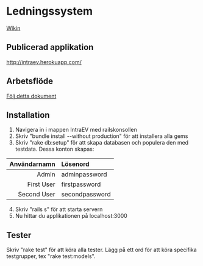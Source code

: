 # Ledningssystem
[Wikin](https://github.com/ev-konsult/ledningssystem/wiki)

## Publicerad applikation

http://intraev.herokuapp.com/

## Arbetsflöde
[Följ detta dokument](https://docs.google.com/document/d/1HEOjPrNU2Y5KXCUPT_Sb9oeAtMeMfUrbswxkRRi-7f8/edit?pref=2&pli=1)

## Installation

1. Navigera in i mappen IntraEV med railskonsollen 
2. Skriv "bundle install --without production" för att installera alla gems
3. Skriv "rake db:setup" för att skapa databasen och populera den med testdata. Dessa konton skapas:
 
| Användarnamn | Lösenord |
|----:|:-------|
| Admin | adminpassword |
| First User | firstpassword |
| Second User | secondpassword |

4. Skriv "rails s" för att starta servern
5. Nu hittar du applikationen på localhost:3000
  
## Tester

Skriv "rake test" för att köra alla tester. Lägg på ett ord för att köra specifika testgrupper, tex "rake test:models".

